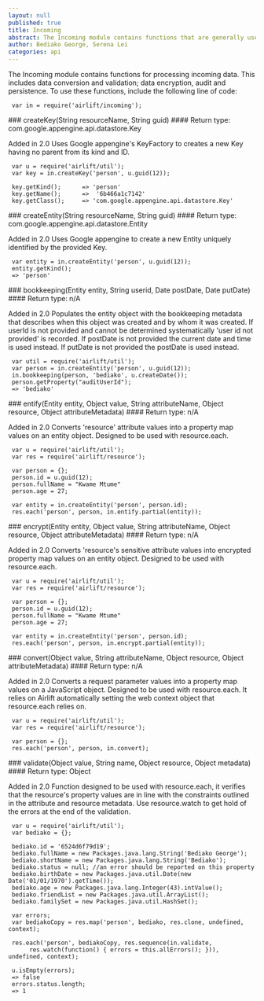 ```yaml
---
layout: null
published: true
title: Incoming
abstract: The Incoming module contains functions that are generally used when processing incoming data such as during a post, put, or a delete.
author: Bediako George, Serena Lei
categories: api
---
```


The Incoming module contains functions for processing incoming data. This includes data conversion and validation; data encryption, audit and persistence. To use these functions, include the following line of code:


     var in = require('airlift/incoming');


<p id="Incoming_createKey"></p>
### createKey(String resourceName, String guid)
#### Return type: com.google.appengine.api.datastore.Key

<p> <label class="new">Added in 2.0</label>
Uses Google appengine's KeyFactory to creates a new Key having no parent from its kind and ID.
</p>


     var u = require('airlift/util');
     var key = in.createKey('person', u.guid(12));

     key.getKind();      => 'person'
     key.getName();      =>  '6b466a1c7142'
     key.getClass();     => 'com.google.appengine.api.datastore.Key'


<p id="Incoming_createEntity"></p>
### createEntity(String resourceName, String guid)
#### Return type: com.google.appengine.api.datastore.Entity

<p> <label class="new">Added in 2.0</label>
Uses Google appengine to create a new Entity uniquely identified by the provided Key.
</p>


     var entity = in.createEntity('person', u.guid(12));
     entity.getKind();
     => 'person'


<p id="Incoming_bookkeeping"></p>
### bookkeeping(Entity entity, String userid, Date postDate, Date putDate)
#### Return type: n/A

<p> <label class="new">Added in 2.0</label>
Populates the entity object with the bookkeeping metadata that describes when this object was created and by whom it was created.  If userId is not provided and cannot be determined systematically 'user id not provided' is recorded.  If postDate is not provided the current date and time is used instead.  If putDate is not provided the postDate is used instead.
</p>


     var util = require('airlift/util');
     var person = in.createEntity('person', u.guid(12));
     in.bookkeeping(person, 'bediako', u.createDate());
     person.getProperty("auditUserId");
     => 'bediako'


<p id="Incoming_entify"></p>
### entify(Entity entity, Object value, String attributeName, Object resource, Object attributeMetadata)
#### Return type: n/A

<p> <label class="new">Added in 2.0</label>
Converts 'resource' attribute values into a property map values on an entity object. Designed to be used with resource.each.
</p>


     var u = require('airlift/util');
     var res = require('airlift/resource');

     var person = {};
     person.id = u.guid(12);
     person.fullName = "Kwame Mtume"
     person.age = 27;

     var entity = in.createEntity('person', person.id);
     res.each('person', person, in.entify.partial(entity));


<p id="Incoming_encrypt"></p>
### encrypt(Entity entity, Object value, String attributeName, Object resource, Object attributeMetadata)
#### Return type: n/A

<p> <label class="new">Added in 2.0</label>
Converts 'resource's sensitive attribute values into encrypted property map values on an entity object. Designed to be used with resource.each.
</p>


     var u = require('airlift/util');
     var res = require('airlift/resource');
	
     var person = {};
     person.id = u.guid(12);
     person.fullName = "Kwame Mtume"
     person.age = 27;
    
     var entity = in.createEntity('person', person.id);
     res.each('person', person, in.encrypt.partial(entity));


<p id="Incoming_convert"></p>
### convert(Object value, String attributeName, Object resource, Object attributeMetadata)
#### Return type: n/A

<p> <label class="new">Added in 2.0</label>
Converts a request parameter values into a property map values on a JavaScript object. Designed to be used with resource.each. It relies on Airlift automatically setting the web context object that resource.each relies on. 
</p>


     var u = require('airlift/util');
     var res = require('airlift/resource');

     var person = {};
     res.each('person', person, in.convert);


<p id="Incoming_validate"></p>
### validate(Object value, String name, Object resource, Object metadata)
#### Return type: Object

<p> <label class="new">Added in 2.0</label>
Function designed to be used with resource.each, it verifies that the resource's property values are in line with the constraints outlined in the attribute and resource metadata. Use resource.watch to get hold of the errors at the end of the validation.
</p>


     var u = require('airlift/util');
     var bediako = {};

     bediako.id = '6524d6f79d19';
     bediako.fullName = new Packages.java.lang.String('Bediako George');
     bediako.shortName = new Packages.java.lang.String('Bediako');
     bediako.status = null; //an error should be reported on this property
     bediako.birthDate = new Packages.java.util.Date(new Date('01/01/1970').getTime());
     bediako.age = new Packages.java.lang.Integer(43).intValue();
     bediako.friendList = new Packages.java.util.ArrayList();
     bediako.familySet = new Packages.java.util.HashSet();

     var errors;
     var bediakoCopy = res.map('person', bediako, res.clone, undefined, context);
	
     res.each('person', bediakoCopy, res.sequence(in.validate,
          res.watch(function() { errors = this.allErrors(); })), undefined, context);

     u.isEmpty(errors);
     => false
     errors.status.length;
     => 1